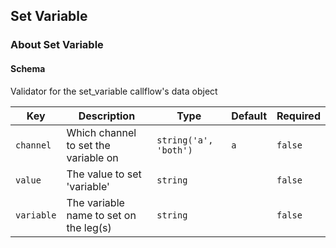 ## Set Variable

### About Set Variable

#### Schema

Validator for the set_variable callflow's data object



Key | Description | Type | Default | Required
--- | ----------- | ---- | ------- | --------
`channel` | Which channel to set the variable on | `string('a', 'both')` | `a` | `false`
`value` | The value to set 'variable' | `string` |   | `false`
`variable` | The variable name to set on the leg(s) | `string` |   | `false`


